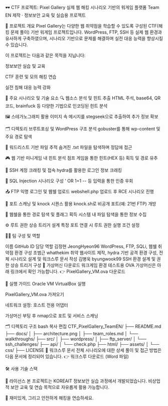🕶️ CTF 프로젝트: Pixel Gallery
실제 웹 해킹 시나리오 기반의 워게임 플랫폼
Team EN 제작 · 정보보안 교육 및 실습용 프로젝트

🎯 프로젝트 개요
Pixel Gallery는 다양한 웹 취약점을 학습할 수 있도록 구성된 CTF(해킹 문제 풀이) 기반 워게임 프로젝트입니다.
WordPress, FTP, SSH 등 실제 웹 환경과 유사하게 구축하였으며, 시나리오 기반으로 문제를 해결하며 실전 대응 능력을 향상시킬 수 있습니다.

이 프로젝트는 다음과 같은 목적을 지닙니다:

정보보안 실습 및 교육

CTF 훈련 및 모의 해킹 연습

실전 침해 대응 능력 강화

🧰 주요 시나리오 및 기술 요소
🔍 웹소스 분석 및 힌트 추출
HTML 주석, base64, QR 코드, brainfuck 등 다양한 기법으로 인코딩된 힌트 분석

🖼️ 스테가노그래피 활용
이미지 속 메시지를 stegseek으로 추출하여 추가 정보 확보

🗂️ 디렉토리 브루트포싱 및 WordPress 구조 분석
gobuster를 통해 wp-content 및 주요 경로 탐색

🧩 워드리스트 기반 파일 추적
숨겨진 .txt 파일을 탐색하며 정답에 접근

🎮 웹 기반 미니게임 내 힌트 분석
점프 게임을 통한 힌트(HEX 등) 획득 및 경로 유추

🔑 SSH 계정 크래킹 및 접속
hydra를 활용한 로그인 정보 크래킹

🧾 SQL Injection 시나리오 구성
' OR 1=1 -- 등 입력을 통한 인증 우회

📤 FTP 익명 로그인 및 웹쉘 업로드
webshell.php 업로드 후 RCE 시나리오 진행

🚪 포트 스캐닝 및 knock 시퀀스 활용
knock.sh로 비공개 포트(예: 21번 FTP) 개방

🧬 웹쉘을 통한 경로 탐색 및 플래그 획득
시스템 내 파일 탐색을 통한 정보 수집

⚙️ 루트 권한 상승 트리거 설계
특정 포트 연결 시 루트 권한 실행 조건 설정

🧑‍💻 팀 구성 및 역할

이름	GitHub ID	담당 역할
김정현	JeongHyeon96	WordPress, FTP, SQLi, 웹쉘 취약점 환경 구성
조범근	whathekim	취약 웹사이트 제작, hydra 기반 공격 환경 구성, 전체 시나리오 설계 및 워크스루 문서 작성
김병욱	byungwook99	SSH 환경 설계 및 권한 상승 트리거 구성
💽 가상머신 다운로드
워크게임 환경 테스트용 OVA 가상머신은 아래 링크에서 확인 가능합니다.
👉 PixelGallery_VM.ova 다운로드

🚀 실행 가이드
Oracle VM VirtualBox 실행

PixelGallery_VM.ova 가져오기

네트워크 설정: 호스트 전용 어댑터

가상머신 부팅 후 nmap으로 포트 및 서비스 스캐닝

🗂️ 디렉토리 구조
bash
복사
편집
CTF_PixelGallery_TeamEN/
├── README.md
├── docs/
│   ├── architecture.png
│   ├── team_roles.md
│   └── walkthroughs/
├── src/
│   ├── wordpress/
│   ├── ftp_server/
│   └── ssh_challenges/
├── api/
│   └── check.php
├── html/
├── assets/
│   └── css/
├── LICENSE
🧾 워크스루 문서
전체 시나리오에 대한 상세 풀이 및 접근 방법은 다음 문서에 정리되어 있습니다.
👉 워크스루 다운로드 (Word 파일)

🛠️ 사용 기술 스택






📜 라이선스
본 프로젝트는 KOREAIT 정보보안 실습 과정에서 개발되었습니다.
비상업적 보안 교육 및 연습 목적으로 자유롭게 활용 가능합니다.

🙌 재미있게, 그리고 안전하게 해킹을 연습하세요.

